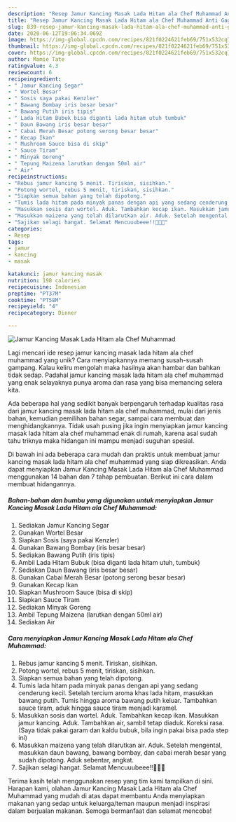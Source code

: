 ```yaml
---
description: "Resep Jamur Kancing Masak Lada Hitam ala Chef Muhammad Anti Gagal"
title: "Resep Jamur Kancing Masak Lada Hitam ala Chef Muhammad Anti Gagal"
slug: 839-resep-jamur-kancing-masak-lada-hitam-ala-chef-muhammad-anti-gagal
date: 2020-06-12T19:06:34.069Z
image: https://img-global.cpcdn.com/recipes/821f0224621feb69/751x532cq70/jamur-kancing-masak-lada-hitam-ala-chef-muhammad-foto-resep-utama.jpg
thumbnail: https://img-global.cpcdn.com/recipes/821f0224621feb69/751x532cq70/jamur-kancing-masak-lada-hitam-ala-chef-muhammad-foto-resep-utama.jpg
cover: https://img-global.cpcdn.com/recipes/821f0224621feb69/751x532cq70/jamur-kancing-masak-lada-hitam-ala-chef-muhammad-foto-resep-utama.jpg
author: Mamie Tate
ratingvalue: 4.3
reviewcount: 6
recipeingredient:
- " Jamur Kancing Segar"
- " Wortel Besar"
- " Sosis saya pakai Kenzler"
- " Bawang Bombay iris besar besar"
- " Bawang Putih iris tipis"
- " Lada Hitam Bubuk bisa diganti lada hitam utuh tumbuk"
- " Daun Bawang iris besar besar"
- " Cabai Merah Besar potong serong besar besar"
- " Kecap Ikan"
- " Mushroom Sauce bisa di skip"
- " Sauce Tiram"
- " Minyak Goreng"
- " Tepung Maizena larutkan dengan 50ml air"
- " Air"
recipeinstructions:
- "Rebus jamur kancing 5 menit. Tiriskan, sisihkan."
- "Potong wortel, rebus 5 menit, tiriskan, sisihkan."
- "Siapkan semua bahan yang telah dipotong."
- "Tumis lada hitam pada minyak panas dengan api yang sedang cenderung kecil. Setelah tercium aroma khas lada hitam, masukkan bawang putih. Tumis hingga aroma bawang putih keluar. Tambahkan sauce tiram, aduk hingga sauce tiram menjadi karamel."
- "Masukkan sosis dan wortel. Aduk. Tambahkan kecap ikan. Masukkan jamur kancing. Aduk. Tambahkan air, sambil tetap diaduk. Koreksi rasa. (Saya tidak pakai garam dan kaldu bubuk, bila ingin pakai bisa pada step ini)"
- "Masukkan maizena yang telah dilarutkan air. Aduk. Setelah mengental, masukkan daun bawang, bawang bombay, dan cabai merah besar yang sudah dipotong. Aduk sebentar, angkat."
- "Sajikan selagi hangat. Selamat Mencuuubeee!!👨🏼‍🍳"
categories:
- Resep
tags:
- jamur
- kancing
- masak

katakunci: jamur kancing masak 
nutrition: 198 calories
recipecuisine: Indonesian
preptime: "PT37M"
cooktime: "PT58M"
recipeyield: "4"
recipecategory: Dinner

---
```



![Jamur Kancing Masak Lada Hitam ala Chef Muhammad](https://img-global.cpcdn.com/recipes/821f0224621feb69/751x532cq70/jamur-kancing-masak-lada-hitam-ala-chef-muhammad-foto-resep-utama.jpg)

Lagi mencari ide resep jamur kancing masak lada hitam ala chef muhammad yang unik? Cara menyiapkannya memang susah-susah gampang. Kalau keliru mengolah maka hasilnya akan hambar dan bahkan tidak sedap. Padahal jamur kancing masak lada hitam ala chef muhammad yang enak selayaknya punya aroma dan rasa yang bisa memancing selera kita.

Ada beberapa hal yang sedikit banyak berpengaruh terhadap kualitas rasa dari jamur kancing masak lada hitam ala chef muhammad, mulai dari jenis bahan, kemudian pemilihan bahan segar, sampai cara membuat dan menghidangkannya. Tidak usah pusing jika ingin menyiapkan jamur kancing masak lada hitam ala chef muhammad enak di rumah, karena asal sudah tahu triknya maka hidangan ini mampu menjadi suguhan spesial.




Di bawah ini ada beberapa cara mudah dan praktis untuk membuat jamur kancing masak lada hitam ala chef muhammad yang siap dikreasikan. Anda dapat menyiapkan Jamur Kancing Masak Lada Hitam ala Chef Muhammad menggunakan 14 bahan dan 7 tahap pembuatan. Berikut ini cara dalam membuat hidangannya.

<!--inarticleads1-->

##### Bahan-bahan dan bumbu yang digunakan untuk menyiapkan Jamur Kancing Masak Lada Hitam ala Chef Muhammad:

1. Sediakan  Jamur Kancing Segar
1. Gunakan  Wortel Besar
1. Siapkan  Sosis (saya pakai Kenzler)
1. Gunakan  Bawang Bombay (iris besar besar)
1. Sediakan  Bawang Putih (iris tipis)
1. Ambil  Lada Hitam Bubuk (bisa diganti lada hitam utuh, tumbuk)
1. Sediakan  Daun Bawang (iris besar besar)
1. Gunakan  Cabai Merah Besar (potong serong besar besar)
1. Gunakan  Kecap Ikan
1. Siapkan  Mushroom Sauce (bisa di skip)
1. Siapkan  Sauce Tiram
1. Sediakan  Minyak Goreng
1. Ambil  Tepung Maizena (larutkan dengan 50ml air)
1. Sediakan  Air




<!--inarticleads2-->

##### Cara menyiapkan Jamur Kancing Masak Lada Hitam ala Chef Muhammad:

1. Rebus jamur kancing 5 menit. Tiriskan, sisihkan.
1. Potong wortel, rebus 5 menit, tiriskan, sisihkan.
1. Siapkan semua bahan yang telah dipotong.
1. Tumis lada hitam pada minyak panas dengan api yang sedang cenderung kecil. Setelah tercium aroma khas lada hitam, masukkan bawang putih. Tumis hingga aroma bawang putih keluar. Tambahkan sauce tiram, aduk hingga sauce tiram menjadi karamel.
1. Masukkan sosis dan wortel. Aduk. Tambahkan kecap ikan. Masukkan jamur kancing. Aduk. Tambahkan air, sambil tetap diaduk. Koreksi rasa. (Saya tidak pakai garam dan kaldu bubuk, bila ingin pakai bisa pada step ini)
1. Masukkan maizena yang telah dilarutkan air. Aduk. Setelah mengental, masukkan daun bawang, bawang bombay, dan cabai merah besar yang sudah dipotong. Aduk sebentar, angkat.
1. Sajikan selagi hangat. Selamat Mencuuubeee!!👨🏼‍🍳




Terima kasih telah menggunakan resep yang tim kami tampilkan di sini. Harapan kami, olahan Jamur Kancing Masak Lada Hitam ala Chef Muhammad yang mudah di atas dapat membantu Anda menyiapkan makanan yang sedap untuk keluarga/teman maupun menjadi inspirasi dalam berjualan makanan. Semoga bermanfaat dan selamat mencoba!
